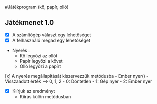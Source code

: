 #Játékprogram (kő, papír, olló)

## Játékmenet 1.0
- [x] A számítógép választ egy lehetőséget
- [x] A felhasználó megad egy lehetőséget
- Nyerés :
	- Kő legyőzi az ollót
	- Papír legyőzi a követ
	- Olló legyőzi a papírt

 [x] A nyerés megállapítását kiszervezzük metódusba
	- Ember nyer()
	- Visszaadott érték --> 0, 1, 2
	- 0: Döntetlen
	- 1: Gép nyer
	- 2: Ember nyer
- [x] Kiírjuk az eredményt
	- Kiírás külön metódusban